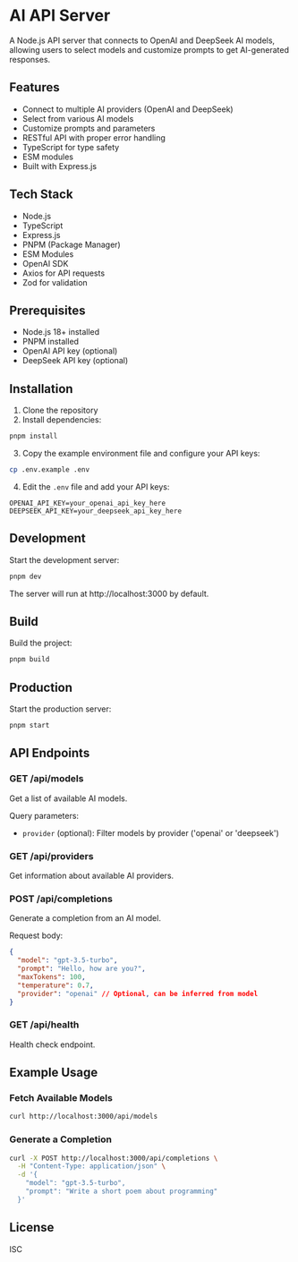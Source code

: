 # AI API Server

A Node.js API server that connects to OpenAI and DeepSeek AI models, allowing users to select models and customize prompts to get AI-generated responses.

## Features

- Connect to multiple AI providers (OpenAI and DeepSeek)
- Select from various AI models
- Customize prompts and parameters
- RESTful API with proper error handling
- TypeScript for type safety
- ESM modules
- Built with Express.js

## Tech Stack

- Node.js
- TypeScript
- Express.js
- PNPM (Package Manager)
- ESM Modules
- OpenAI SDK
- Axios for API requests
- Zod for validation

## Prerequisites

- Node.js 18+ installed
- PNPM installed
- OpenAI API key (optional)
- DeepSeek API key (optional)

## Installation

1. Clone the repository
2. Install dependencies:

```bash
pnpm install
```

3. Copy the example environment file and configure your API keys:

```bash
cp .env.example .env
```

4. Edit the `.env` file and add your API keys:

```
OPENAI_API_KEY=your_openai_api_key_here
DEEPSEEK_API_KEY=your_deepseek_api_key_here
```

## Development

Start the development server:

```bash
pnpm dev
```

The server will run at http://localhost:3000 by default.

## Build

Build the project:

```bash
pnpm build
```

## Production

Start the production server:

```bash
pnpm start
```

## API Endpoints

### GET /api/models

Get a list of available AI models.

Query parameters:
- `provider` (optional): Filter models by provider ('openai' or 'deepseek')

### GET /api/providers

Get information about available AI providers.

### POST /api/completions

Generate a completion from an AI model.

Request body:
```json
{
  "model": "gpt-3.5-turbo",
  "prompt": "Hello, how are you?",
  "maxTokens": 100,
  "temperature": 0.7,
  "provider": "openai" // Optional, can be inferred from model
}
```

### GET /api/health

Health check endpoint.

## Example Usage

### Fetch Available Models

```bash
curl http://localhost:3000/api/models
```

### Generate a Completion

```bash
curl -X POST http://localhost:3000/api/completions \
  -H "Content-Type: application/json" \
  -d '{
    "model": "gpt-3.5-turbo",
    "prompt": "Write a short poem about programming"
  }'
```

## License

ISC
